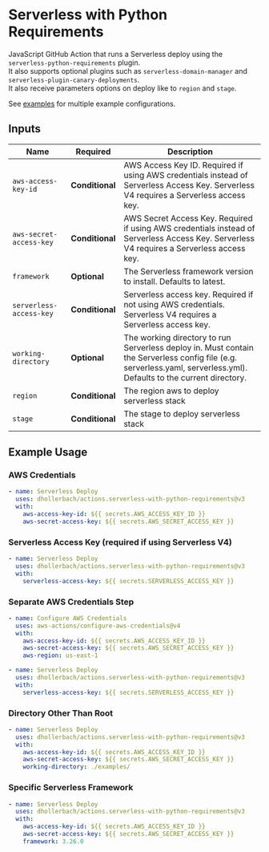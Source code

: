 # Serverless with Python Requirements  

JavaScript GitHub Action that runs a Serverless deploy using the `serverless-python-requirements` plugin.  
It also supports optional plugins such as `serverless-domain-manager` and `serverless-plugin-canary-deployments`.  
It also receive parameters options on deploy like to `region` and `stage`.

See [examples](./examples/) for multiple example configurations.

## Inputs  

| Name                                    | Required     | Description  |
|-----------------------------------------|--------------|--------------|
| `aws-access-key-id`                     | **Conditional** | AWS Access Key ID. Required if using AWS credentials instead of Serverless Access Key. Serverless V4 requires a Serverless access key. |
| `aws-secret-access-key`                 | **Conditional** | AWS Secret Access Key. Required if using AWS credentials instead of Serverless Access Key. Serverless V4 requires a Serverless access key. |
| `framework`                             | **Optional** | The Serverless framework version to install. Defaults to latest. |
| `serverless-access-key`                 | **Conditional** | Serverless access key. Required if not using AWS credentials. Serverless V4 requires a Serverless access key. |
| `working-directory`                     | **Optional** | The working directory to run Serverless deploy in. Must contain the Serverless config file (e.g. serverless.yaml, serverless.yml). Defaults to the current directory. |
| `region`                                | **Conditional** | The region aws to deploy serverless stack  |
| `stage`                                | **Conditional** | The stage to deploy serverless stack  |

## Example Usage  

### AWS Credentials  
```yaml
- name: Serverless Deploy
  uses: dhollerbach/actions.serverless-with-python-requirements@v3
  with:
    aws-access-key-id: ${{ secrets.AWS_ACCESS_KEY_ID }}
    aws-secret-access-key: ${{ secrets.AWS_SECRET_ACCESS_KEY }}
```

### Serverless Access Key (required if using Serverless V4)
```yaml
- name: Serverless Deploy
  uses: dhollerbach/actions.serverless-with-python-requirements@v3
  with:
    serverless-access-key: ${{ secrets.SERVERLESS_ACCESS_KEY }}
```

### Separate AWS Credentials Step
```yaml
- name: Configure AWS Credentials
  uses: aws-actions/configure-aws-credentials@v4
  with:
    aws-access-key-id: ${{ secrets.AWS_ACCESS_KEY_ID }}
    aws-secret-access-key: ${{ secrets.AWS_SECRET_ACCESS_KEY }}
    aws-region: us-east-1

- name: Serverless Deploy
  uses: dhollerbach/actions.serverless-with-python-requirements@v3
  with:
    serverless-access-key: ${{ secrets.SERVERLESS_ACCESS_KEY }}
```

### Directory Other Than Root
```yaml
- name: Serverless Deploy
  uses: dhollerbach/actions.serverless-with-python-requirements@v3
  with:
    aws-access-key-id: ${{ secrets.AWS_ACCESS_KEY_ID }}
    aws-secret-access-key: ${{ secrets.AWS_SECRET_ACCESS_KEY }}
    working-directory: ./examples/
```

### Specific Serverless Framework
```yaml
- name: Serverless Deploy
  uses: dhollerbach/actions.serverless-with-python-requirements@v3
  with:
    aws-access-key-id: ${{ secrets.AWS_ACCESS_KEY_ID }}
    aws-secret-access-key: ${{ secrets.AWS_SECRET_ACCESS_KEY }}
    framework: 3.26.0
```
